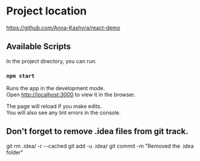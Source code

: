 # Project location

https://github.com/Anna-Kashyra/react-demo

## Available Scripts

In the project directory, you can run:

### `npm start`

Runs the app in the development mode.\
Open [http://localhost:3000](http://localhost:3000) to view it in the browser.

The page will reload if you make edits.\
You will also see any lint errors in the console.

## Don't forget to remove .idea files from git track.
git rm .idea/ -r --cached
git add -u .idea/
git commit -m "Removed the .idea folder"
